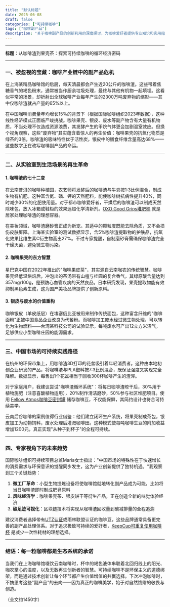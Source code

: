 ```yaml
---
title: "默认标题"
date: 2025-06-08
draft: false
categories: ["可持续咖啡"]
tags: ["咖啡副产品"]
description: "关于咖啡副产品的创新利用的深度探讨，为咖啡爱好者提供专业知识和实用指南。"
---
```


---
**标题**：从咖啡渣到果壳茶：探索可持续咖啡的循环经济密码

---

### 一、被忽视的宝藏：咖啡产业链中的副产品危机

在上海某精品咖啡馆的后厨，每天清晨都会产生近20公斤的咖啡渣。这些带着焦糖香气的褐色粉末，通常被当作厨余垃圾处理，最终与其他有机物一起填埋。这看似平常的场景，却折射出全球咖啡产业每年产生的2300万吨废弃物的缩影——其中仅咖啡渣就占产量的65%以上。

在中国咖啡消费量年均增长15%的背景下（根据国际咖啡组织2023年数据），这种线性经济模式正面临严峻挑战。咖啡果壳、银皮、废水等副产物含有大量有机物质，不当处理不仅造成资源浪费，其发酵产生的甲烷气体更会加剧温室效应。但换个视角观察，这些"废弃物"其实蕴含着惊人的再生价值：咖啡果壳的抗氧化物质是绿茶的3倍，咖啡渣的吸味特性优于活性炭，银皮中的膳食纤维含量高达68%——这些数字正在改写咖啡副产品的命运。

---

### 二、从实验室到生活场景的再生革命

#### 1. 咖啡渣的七十二变
在云南普洱的咖啡种植园，农艺师将发酵后的咖啡渣与牛粪按1:3比例混合，制成生物有机肥。这种富含氮、磷、钾的天然肥料，能使咖啡树抗病性提升40%，同时减少30%的化肥使用量。对于都市咖啡爱好者，干燥后的咖啡渣可以制成天然除味包，放入冰箱或鞋柜的效果远超化学清新剂。[OXO Good Grips堆肥桶](https://www.amazon.com/s?k=OXO%20Good%20Grips%E5%A0%86%E8%82%A5%E6%A1%B6&tag=coffeeprism-20) 就是居家处理咖啡渣的理想容器。

在美妆领域，咖啡渣磨砂膏正成为新宠。其适中的颗粒度既能去除角质，又不会损伤皮肤屏障。上海某实验室的测试数据显示，含5%咖啡渣提取物的护肤品，抗氧化效果比维生素C衍生物高出27%。不过专家提醒，自制磨砂膏需确保咖啡渣完全干燥灭菌，避免微生物污染。

#### 2. 咖啡果壳的东方智慧
星巴克中国在2022年推出的"咖啡果皮茶"，其实源自云南咖农的传统智慧。咖啡果壳经低温烘焙后，冲泡出的茶汤带有山楂与桂圆的复合香气，其绿原酸含量达到357mg/100g，是预防心血管疾病的天然良品。日本研究发现，果壳提取物能有效抑制黑色素生成，这为国产美妆品牌提供了创新原料。

#### 3. 银皮与废水的价值重构
咖啡银皮（羊皮纸层）在埃塞俄比亚被用来制作传统面包，这种富含纤维的"咖啡面粉"正被中国食品企业改良为代餐粉。而咖啡加工废水经过微生物处理，可以转化为生物燃料——台湾某科技公司的试验显示，每吨废水可产出12立方米沼气，足够供应小型咖啡庄园的能源需求。

---

### 三、中国市场的可持续实践路径

在杭州的环保市集上，用咖啡渣3D打印的花盆吸引着年轻消费者。这种由本地初创企业研发的产品，将咖啡渣与PLA塑料按7:3比例混合，既保证强度又实现完全降解。数据显示，每售出1个花盆相当于回收300杯咖啡产生的渣滓。

对于家庭用户，我建议尝试"咖啡渣循环系统"：将每日咖啡渣晾干后，30%用于植物施肥（注意喜酸植物适用），20%制作清洁磨砂，50%参与社区堆肥项目。使用 [Fellow Atmos咖啡豆密封罐](https://www.amazon.com/s?k=Fellow%20Atmos%E5%92%96%E5%95%A1%E8%B1%86%E5%AF%86%E5%B0%81%E7%BD%90&tag=coffeeprism-20) 储存咖啡豆，不仅能保鲜，其简约设计也符合可持续美学。

云南后谷咖啡的案例值得行业借鉴：他们建立闭环生产系统，将果壳制成茶包，银皮加工为动物饲料，废水处理后灌溉咖啡田。这种模式使每吨咖啡生豆的附加收益增加1200元，真正实现"从种子到杯子"的全程可持续。

---

### 四、专家视角下的未来趋势

国际咖啡组织可持续项目总监Maria女士指出："中国市场的特殊性在于快速增长的消费需求与环保意识的觉醒同步发生，这为产业创新提供了独特机遇。"我观察到三个关键趋势：

1. **微工厂革命**：小型生物提炼设备将使咖啡馆就地转化副产品成为可能，比如将当日咖啡渣即时制成肥皂原料
2. **风味经济学**：咖啡果壳茶、银皮饼干等衍生产品，正在创造全新的味觉体验经济
3. **碳足迹可视化**：区块链技术将实现从咖啡渣回收量到碳减排量的全程追溯

建议消费者选择带有[UTZ认证](https://www.utz.org/)或雨林联盟认证的咖啡豆，这些品牌通常具备更完善的副产品处理体系。对于追求极致可持续的爱好者，[KeepCup可重复使用咖啡杯](https://www.amazon.com/s?k=KeepCup%E5%8F%AF%E9%87%8D%E5%A4%8D%E4%BD%BF%E7%94%A8%E5%92%96%E5%95%A1%E6%9D%AF&tag=coffeeprism-20) 是减少一次性耗材的理想选择。

---

### 结语：每一粒咖啡都是生态系统的承诺

当我们在上海咖啡馆啜饮云南咖啡时，杯中的褐色液体串联着北回归线上的阳光、咖农掌心的温度，以及无数再生创新者的智慧。可持续咖啡不是环保主义的道德绑架，而是通过技术创新让每个环节都产生价值增值的共赢选择。下次冲泡咖啡时，不妨思考这些"副产品"的去向——因为真正的咖啡美学，始于对自然馈赠的敬畏与创造。

（全文约1450字）